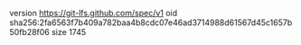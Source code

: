 version https://git-lfs.github.com/spec/v1
oid sha256:2fa6563f7b409a782baa4b8cdc07e46ad3714988d61567d45c1657b50fb28f06
size 1745
